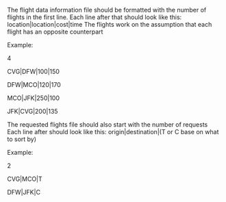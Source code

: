 The flight data information file should be formatted with the number of flights in the first line.
Each line after that should look like this: location|location|cost|time
The flights work on the assumption that each flight has an opposite counterpart

Example:

4

CVG|DFW|100|150

DFW|MCO|120|170

MCO|JFK|250|100

JFK|CVG|200|135


The requested flights file should also start with the number of requests
Each line after should look like this: origin|destination|(T or C base on what to sort by)

Example:

2

CVG|MCO|T

DFW|JFK|C

